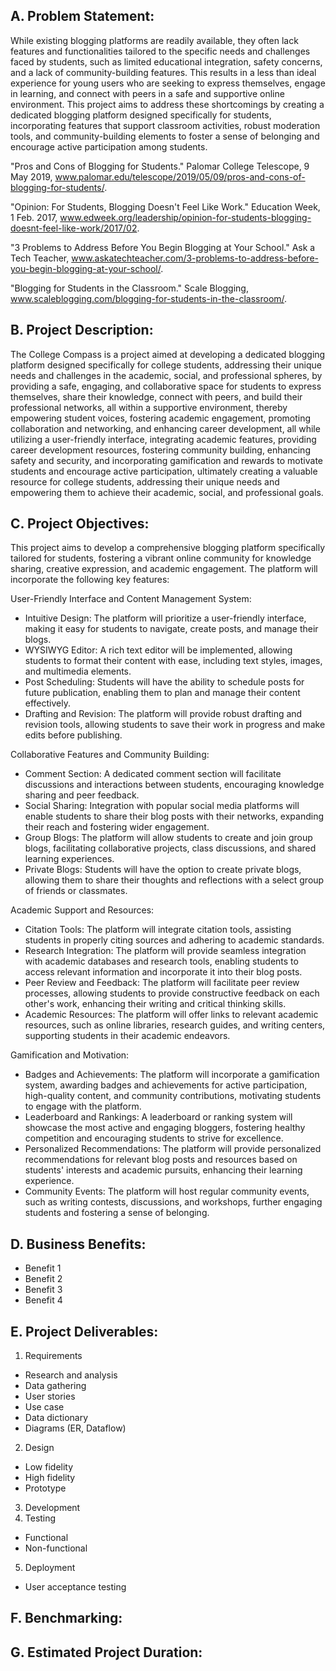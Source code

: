 ## A. Problem Statement:

 While existing blogging platforms are readily available, they often lack features and functionalities tailored to the specific needs and challenges faced by students, such as limited educational integration, safety concerns, and a lack of community-building features.  This results in a less than ideal experience for young users who are seeking to express themselves, engage in learning, and connect with peers in a safe and supportive online environment. This project aims to address these shortcomings by creating a dedicated blogging platform designed specifically for students, incorporating features that support classroom activities, robust moderation tools, and community-building elements to foster a sense of belonging and encourage active participation among students.
 
 "Pros and Cons of Blogging for Students." Palomar College Telescope, 9 May 2019, www.palomar.edu/telescope/2019/05/09/pros-and-cons-of-blogging-for-students/.
 
"Opinion: For Students, Blogging Doesn't Feel Like Work." Education Week, 1 Feb. 2017, www.edweek.org/leadership/opinion-for-students-blogging-doesnt-feel-like-work/2017/02.
 
"3 Problems to Address Before You Begin Blogging at Your School." Ask a Tech Teacher, www.askatechteacher.com/3-problems-to-address-before-you-begin-blogging-at-your-school/.
 
 "Blogging for Students in the Classroom." Scale Blogging, www.scaleblogging.com/blogging-for-students-in-the-classroom/.

## B. Project Description:

The College Compass is a project aimed at developing a dedicated blogging platform designed specifically for college students, addressing their unique needs and challenges in the academic, social, and professional spheres, by providing a safe, engaging, and collaborative space for students to express themselves, share their knowledge, connect with peers, and build their professional networks, all within a supportive environment, thereby empowering student voices, fostering academic engagement, promoting collaboration and networking, and enhancing career development, all while utilizing a user-friendly interface, integrating academic features, providing career development resources, fostering community building, enhancing safety and security, and incorporating gamification and rewards to motivate students and encourage active participation, ultimately creating a valuable resource for college students, addressing their unique needs and empowering them to achieve their academic, social, and professional goals.

## C. Project Objectives:
 
This project aims to develop a comprehensive blogging platform specifically tailored for students, fostering a vibrant online community for knowledge sharing, creative expression, and academic engagement. The platform will incorporate the following key features:
 
User-Friendly Interface and Content Management System:
 
- Intuitive Design: The platform will prioritize a user-friendly interface, making it easy for students to navigate, create posts, and manage their blogs.
- WYSIWYG Editor:  A rich text editor will be implemented, allowing students to format their content with ease, including text styles, images, and multimedia elements.
- Post Scheduling: Students will have the ability to schedule posts for future publication, enabling them to plan and manage their content effectively.
- Drafting and Revision: The platform will provide robust drafting and revision tools, allowing students to save their work in progress and make edits before publishing.
 
Collaborative Features and Community Building:
 
- Comment Section: A dedicated comment section will facilitate discussions and interactions between students, encouraging knowledge sharing and peer feedback.
- Social Sharing: Integration with popular social media platforms will enable students to share their blog posts with their networks, expanding their reach and fostering wider engagement.
- Group Blogs: The platform will allow students to create and join group blogs, facilitating collaborative projects, class discussions, and shared learning experiences.
- Private Blogs: Students will have the option to create private blogs, allowing them to share their thoughts and reflections with a select group of friends or classmates.
 
Academic Support and Resources:
 
- Citation Tools:  The platform will integrate citation tools, assisting students in properly citing sources and adhering to academic standards.
- Research Integration:  The platform will provide seamless integration with academic databases and research tools, enabling students to access relevant information and incorporate it into their blog posts.
- Peer Review and Feedback:  The platform will facilitate peer review processes, allowing students to provide constructive feedback on each other's work, enhancing their writing and critical thinking skills.
- Academic Resources:  The platform will offer links to relevant academic resources, such as online libraries, research guides, and writing centers, supporting students in their academic endeavors.
 
Gamification and Motivation:
 
- Badges and Achievements:  The platform will incorporate a gamification system, awarding badges and achievements for active participation, high-quality content, and community contributions, motivating students to engage with the platform.
- Leaderboard and Rankings:  A leaderboard or ranking system will showcase the most active and engaging bloggers, fostering healthy competition and encouraging students to strive for excellence.
- Personalized Recommendations:  The platform will provide personalized recommendations for relevant blog posts and resources based on students' interests and academic pursuits, enhancing their learning experience.
- Community Events:  The platform will host regular community events, such as writing contests, discussions, and workshops, further engaging students and fostering a sense of belonging.

## D. Business Benefits:

- Benefit 1
- Benefit 2
- Benefit 3
- Benefit 4
  
## E. Project Deliverables:

1. Requirements
- Research and analysis
- Data gathering
- User stories
- Use case
- Data dictionary
- Diagrams (ER, Dataflow)
2.  Design
- Low fidelity
- High fidelity
- Prototype
3. Development
4. Testing
- Functional
- Non-functional
5. Deployment
- User acceptance testing
## F. Benchmarking:

## G. Estimated Project Duration:
